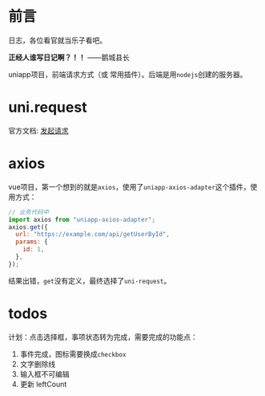 # 前言

日志，各位看官就当乐子看吧。

**正经人谁写日记啊？！！**    ——鹅城县长

uniapp项目，前端请求方式（或 常用插件）。后端是用`nodejs`创建的服务器。

# uni.request

官方文档: [发起请求](https://uniapp.dcloud.net.cn/api/request/request.html)

# axios

vue项目，第一个想到的就是`axios`，使用了`uniapp-axios-adapter`这个插件，使用方式：
```javascript
// 业务代码中
import axios from "uniapp-axios-adapter";
axios.get({
  url: "https://example.com/api/getUserById",
  params: {
    id: 1,
  },
});
```
结果出错，`get`没有定义，最终选择了`uni-request`。

# todos

计划：点击选择框，事项状态转为完成，需要完成的功能点：
1. 事件完成，图标需要换成`checkbox`
2. 文字删除线
3. 输入框不可编辑
4. 更新 leftCount	

